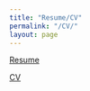 ```yaml
---
title: "Resume/CV"
permalink: "/CV/"
layout: page
---
```


[Resume](Tulimieri_Resume_09_12_2023.pdf)

[CV](Tulimieri_CV_09_12_2023.pdf)
